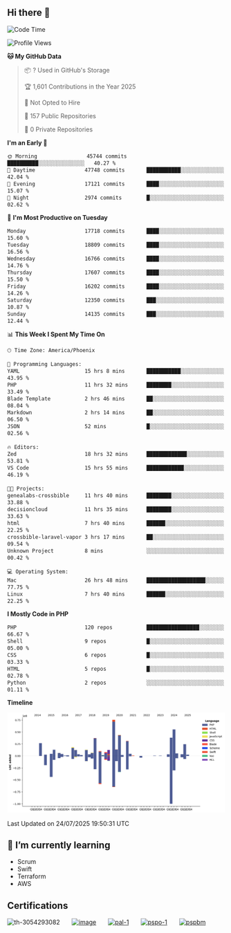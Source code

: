 ## Hi there 👋

<!--START_SECTION:waka-->
![Code Time](http://img.shields.io/badge/Code%20Time-11%2C434%20hrs%2037%20mins-blue)

![Profile Views](http://img.shields.io/badge/Profile%20Views-2-blue)

**🐱 My GitHub Data** 

> 📦 ? Used in GitHub's Storage 
 > 
> 🏆 1,601 Contributions in the Year 2025
 > 
> 🚫 Not Opted to Hire
 > 
> 📜 157 Public Repositories 
 > 
> 🔑 0 Private Repositories 
 > 
**I'm an Early 🐤** 

```text
🌞 Morning                45744 commits       ██████████░░░░░░░░░░░░░░░   40.27 % 
🌆 Daytime                47748 commits       ███████████░░░░░░░░░░░░░░   42.04 % 
🌃 Evening                17121 commits       ████░░░░░░░░░░░░░░░░░░░░░   15.07 % 
🌙 Night                  2974 commits        █░░░░░░░░░░░░░░░░░░░░░░░░   02.62 % 
```
📅 **I'm Most Productive on Tuesday** 

```text
Monday                   17718 commits       ████░░░░░░░░░░░░░░░░░░░░░   15.60 % 
Tuesday                  18809 commits       ████░░░░░░░░░░░░░░░░░░░░░   16.56 % 
Wednesday                16766 commits       ████░░░░░░░░░░░░░░░░░░░░░   14.76 % 
Thursday                 17607 commits       ████░░░░░░░░░░░░░░░░░░░░░   15.50 % 
Friday                   16202 commits       ████░░░░░░░░░░░░░░░░░░░░░   14.26 % 
Saturday                 12350 commits       ███░░░░░░░░░░░░░░░░░░░░░░   10.87 % 
Sunday                   14135 commits       ███░░░░░░░░░░░░░░░░░░░░░░   12.44 % 
```


📊 **This Week I Spent My Time On** 

```text
🕑︎ Time Zone: America/Phoenix

💬 Programming Languages: 
YAML                     15 hrs 8 mins       ███████████░░░░░░░░░░░░░░   43.95 % 
PHP                      11 hrs 32 mins      ████████░░░░░░░░░░░░░░░░░   33.49 % 
Blade Template           2 hrs 46 mins       ██░░░░░░░░░░░░░░░░░░░░░░░   08.04 % 
Markdown                 2 hrs 14 mins       ██░░░░░░░░░░░░░░░░░░░░░░░   06.50 % 
JSON                     52 mins             █░░░░░░░░░░░░░░░░░░░░░░░░   02.56 % 

🔥 Editors: 
Zed                      18 hrs 32 mins      █████████████░░░░░░░░░░░░   53.81 % 
VS Code                  15 hrs 55 mins      ████████████░░░░░░░░░░░░░   46.19 % 

🐱‍💻 Projects: 
genealabs-crossbible     11 hrs 40 mins      ████████░░░░░░░░░░░░░░░░░   33.88 % 
decisioncloud            11 hrs 35 mins      ████████░░░░░░░░░░░░░░░░░   33.63 % 
html                     7 hrs 40 mins       ██████░░░░░░░░░░░░░░░░░░░   22.25 % 
crossbible-laravel-vapor 3 hrs 17 mins       ██░░░░░░░░░░░░░░░░░░░░░░░   09.54 % 
Unknown Project          8 mins              ░░░░░░░░░░░░░░░░░░░░░░░░░   00.42 % 

💻 Operating System: 
Mac                      26 hrs 48 mins      ███████████████████░░░░░░   77.75 % 
Linux                    7 hrs 40 mins       ██████░░░░░░░░░░░░░░░░░░░   22.25 % 
```

**I Mostly Code in PHP** 

```text
PHP                      120 repos           █████████████████░░░░░░░░   66.67 % 
Shell                    9 repos             █░░░░░░░░░░░░░░░░░░░░░░░░   05.00 % 
CSS                      6 repos             █░░░░░░░░░░░░░░░░░░░░░░░░   03.33 % 
HTML                     5 repos             █░░░░░░░░░░░░░░░░░░░░░░░░   02.78 % 
Python                   2 repos             ░░░░░░░░░░░░░░░░░░░░░░░░░   01.11 % 
```



**Timeline**

![Lines of Code chart](https://raw.githubusercontent.com/mikebronner/mikebronner/master/assets/bar_graph.png)


 Last Updated on 24/07/2025 19:50:31 UTC
<!--END_SECTION:waka-->

<!--
**mikebronner/mikebronner** is a ✨ _special_ ✨ repository because its `README.md` (this file) appears on your GitHub profile.

Here are some ideas to get you started:

- 🔭 I’m currently working on ...
- 🌱 I’m currently learning ...
- 👯 I’m looking to collaborate on ...
- 🤔 I’m looking for help with ...
- 💬 Ask me about ...
- 📫 How to reach me: ...
- 😄 Pronouns: ...
- ⚡ Fun fact: ...
-->

## 🌱 I’m currently learning

- Scrum
- Swift
- Terraform
- AWS

## Certifications

![th-3054293082](https://user-images.githubusercontent.com/1791050/208267034-c5006f82-ae89-41eb-9478-7106c5aba070.jpg)
&nbsp;&nbsp;&nbsp;&nbsp;&nbsp;
[![image](https://images.credly.com/size/100x100/images/a2790314-008a-4c3d-9553-f5e84eb359ba/image.png)](https://www.credly.com/users/mike-bronner)
&nbsp;&nbsp;&nbsp;&nbsp;&nbsp;
[![pal-1](https://images.credly.com/size/100x100/images/78c772ee-6b3c-4348-ac66-58ac5a2cf581/image.png)](https://www.credly.com/users/mike-bronner)
&nbsp;&nbsp;&nbsp;&nbsp;&nbsp;
[![pspo-1](https://images.credly.com/size/100x100/images/591762c5-fae7-49c6-b326-e1756979928d/image.png)](https://www.credly.com/users/mike-bronner)
&nbsp;&nbsp;&nbsp;&nbsp;&nbsp;
[![pspbm](https://images.credly.com/size/100x100/images/55a21a78-59af-4294-810e-e4014e9ca1be/image.png)](https://www.credly.com/users/mike-bronner)
